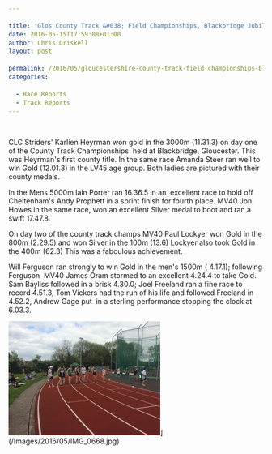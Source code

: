 ```yaml
---

title: 'Glos County Track &#038; Field Championships, Blackbridge Jubilee Track - 14/05/2016 - 15/05/2016'
date: 2016-05-15T17:59:08+01:00
author: Chris Driskell
layout: post

permalink: /2016/05/gloucestershire-county-track-field-championships-blackbridge-jubilee-track-14052016-15052016/
categories:

  - Race Reports
  - Track Reports
---
```

&nbsp;

CLC Striders' Karlien Heyrman won gold in the 3000m (11.31.3) on day one of the County Track Championships  held at Blackbridge, Gloucester. This was Heyrman's first county title. In the same race Amanda Steer ran well to win Gold (12.01.3) in the LV45 age group. Both ladies are pictured with their county medals.

In the Mens 5000m Iain Porter ran 16.36.5 in an  excellent race to hold off Cheltenham's Andy Prophett in a sprint finish for fourth place. MV40 Jon Howes in the same race, won an excellent Silver medal to boot and ran a swift 17.47.8.

On day two of the county track champs MV40 Paul Lockyer won Gold in the 800m (2.29.5) and won Silver in the 100m (13.6) Lockyer also took Gold in the 400m (62.3) This was a faboulous achievement.

Will Ferguson ran strongly to win Gold in the men's 1500m ( 4.17.1); following Ferguson  MV40 James Oram stormed to an excellent 4.24.4 to take Gold. Sam Bayliss followed in a brisk 4.30.0; Joel Freeland ran a fine race to record 4.51.3, Tom Vickers had the run of his life and followed Freeland in 4.52.2, Andrew Gage put  in a sterling performance stopping the clock at 6.03.3.

<img src="/Images/2016/05/IMG_2819-300x225.jpg" alt="IMG_2819"  />](/Images/2016/05/IMG_0668.jpg)
